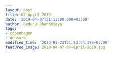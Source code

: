 ```yaml
---
layout: post
title: 07 April 2019
date: '2019-04-07T21:13:00.000+03:00'
author: Dedunu Dhananjaya
tags:
- copenhagen
- denmark
modified_time: '2020-05-23T21:13:54.385+03:00'
featured_image: 2019-04-07-07-april-2019.jpg
---
```

